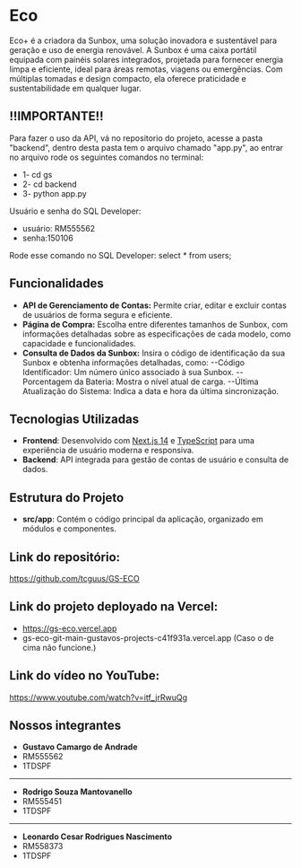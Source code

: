 # Eco

Eco+ é a criadora da Sunbox, uma solução inovadora e sustentável para geração e uso de energia renovável. A Sunbox é uma caixa portátil equipada com painéis solares integrados, projetada para fornecer energia limpa e eficiente, ideal para áreas remotas, viagens ou emergências. Com múltiplas tomadas e design compacto, ela oferece praticidade e sustentabilidade em qualquer lugar.

## !!IMPORTANTE!!

Para fazer o uso da API, vá no repositorio do projeto, acesse a pasta "backend", dentro desta pasta tem o arquivo chamado "app.py", ao entrar no arquivo rode os seguintes comandos no terminal:
- 1- cd gs
- 2- cd backend
- 3- python app.py

Usuário e senha do SQL Developer:
- usuário: RM555562
- senha:150106

Rode esse comando no SQL Developer:
   select * from users;

## Funcionalidades

- **API de Gerenciamento de Contas:** Permite criar, editar e excluir contas de usuários de forma segura e eficiente.
- **Página de Compra:** Escolha entre diferentes tamanhos de Sunbox, com informações detalhadas sobre as especificações de cada modelo, como capacidade e funcionalidades.
- **Consulta de Dados da Sunbox:**  Insira o código de identificação da sua Sunbox e obtenha informações detalhadas, como:
   --Código Identificador: Um número único associado à sua Sunbox.
   --Porcentagem da Bateria: Mostra o nível atual de carga.
   --Última Atualização do Sistema: Indica a data e hora da última sincronização.

## Tecnologias Utilizadas

- **Frontend**: Desenvolvido com [Next.js 14](https://nextjs.org/) e [TypeScript](https://www.typescriptlang.org/) para uma experiência de usuário moderna e responsiva.
- **Backend**: API integrada para gestão de contas de usuário e consulta de dados.

## Estrutura do Projeto

- **src/app**: Contém o código principal da aplicação, organizado em módulos e componentes.

## Link do repositório:
   https://github.com/tcguus/GS-ECO

## Link do projeto deployado na Vercel:
- https://gs-eco.vercel.app
- gs-eco-git-main-gustavos-projects-c41f931a.vercel.app (Caso o de cima não funcione.)

## Link do vídeo no YouTube:
  https://www.youtube.com/watch?v=itf_jrRwuQg

## Nossos integrantes
- **Gustavo Camargo de Andrade**
- RM555562
- 1TDSPF
-------------------------------------------
- **Rodrigo Souza Mantovanello**
- RM555451
- 1TDSPF
-------------------------------------------
- **Leonardo Cesar Rodrigues Nascimento**
- RM558373
- 1TDSPF
